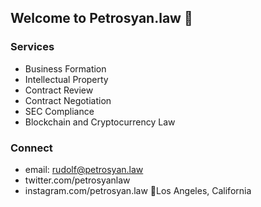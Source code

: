 ## Welcome to Petrosyan.law 🚀 

### Services

- Business Formation
- Intellectual Property 
- Contract Review
- Contract Negotiation
- SEC Compliance
- Blockchain and Cryptocurrency Law

### Connect
- email: rudolf@petrosyan.law
- twitter.com/petrosyanlaw
- instagram.com/petrosyan.law 
📍Los Angeles, California

